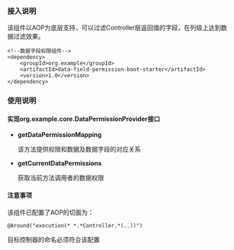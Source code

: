 ### 接入说明

该组件以AOP为底层支持，可以过滤Controller层返回值的字段，在列级上达到数据过滤效果。

```
<!--数据字段权限组件-->
<dependency>
    <groupId>org.example</groupId>
    <artifactId>data-field-permission-boot-starter</artifactId>
    <version>1.0</version>
</dependency>
```

### 使用说明

#### 实现org.example.core.DataPermissionProvider接口

- **getDataPermissionMapping**

  该方法提供权限和数据及数据字段的对应关系

- **getCurrentDataPermissions**

  获取当前方法调用者的数据权限

#### 注意事项

该组件已配置了AOP的切面为：

```
@Around("execution(* *.*Controller.*(..))")
```

目标控制器的命名必须符合该配置